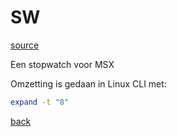 # SW

[source](./SW.GEN.TXT)

Een stopwatch voor MSX


Omzetting is gedaan in Linux CLI met:
```bash
expand -t "8" 
``` 

[back](../README.md)
